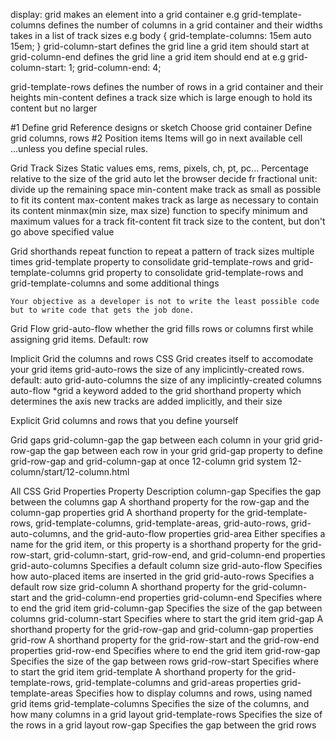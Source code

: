 display: grid
    makes an element into a grid container
    e.g <body>
grid-template-columns
    defines the number of columns in a grid container and their widths
    takes in a list of track sizes
    e.g body {
        grid-template-columns: 15em auto 15em;
    }
grid-column-start
    defines the grid line a grid item should start at
grid-column-end
    defines the grid line a grid item should end at
    e.g grid-column-start: 1;
    grid-column-end: 4;

grid-template-rows
    defines the number of rows in a grid container and their heights
min-content
    defines a track size which is large enough to hold its content but no larger

#1 Define grid
    Reference designs or sketch
    Choose grid container
    Define grid columns, rows
#2 Position items
    Items will go in next available cell
    ...unless you define special rules.

Grid Track Sizes
    Static values
        ems, rems, pixels, ch, pt, pc...
    Percentage
        relative to the size of the grid
    auto
        let the browser decide
    fr
        fractional unit: divide up the remaining space
    min-content
        make track as small as possible to fit its content
    max-content
        makes track as large as necessary to contain its content
    minmax(min size, max size)
        function to specify minimum and maximum values for a track
    fit-content
        fit track size to the content, but don't go above specified value


Grid shorthands
    repeat
        function to repeat a pattern of track sizes multiple times
    grid-template
        property to consolidate grid-template-rows and grid-template-columns
    grid
        property to consolidate grid-template-rows and grid-template-columns and some additional things    

    Your objective as a developer is not to write the least possible code but to write code that gets the job done.

Grid Flow
    grid-auto-flow
        whether the grid fills rows or columns first while assigning grid items. Default: row

Implicit Grid
    the columns and rows CSS Grid creates itself to accomodate your grid items
    grid-auto-rows
        the size of any implicintly-created rows. default: auto
    grid-auto-columns
        the size of any implicintly-created columns
    auto-flow *grid
        a keyword added to the grid shorthand property which determines the axis new tracks are added implicitly, and their size
    
Explicit Grid
    columns and rows that you define yourself

Grid gaps
    grid-column-gap
        the gap between each column in your grid
    grid-row-gap
        the gap between each row in your grid
    grid-gap
        property to define grid-row-gap and grid-column-gap at once
12-column grid system
    12-column/start/12-column.html


All CSS Grid Properties
Property	Description
column-gap	Specifies the gap between the columns
gap	A shorthand property for the row-gap and the column-gap properties
grid	A shorthand property for the grid-template-rows, grid-template-columns, grid-template-areas, grid-auto-rows, grid-auto-columns, and the grid-auto-flow properties
grid-area	Either specifies a name for the grid item, or this property is a shorthand property for the grid-row-start, grid-column-start, grid-row-end, and grid-column-end properties
grid-auto-columns	Specifies a default column size
grid-auto-flow	Specifies how auto-placed items are inserted in the grid
grid-auto-rows	Specifies a default row size
grid-column	A shorthand property for the grid-column-start and the grid-column-end properties
grid-column-end	Specifies where to end the grid item
grid-column-gap	Specifies the size of the gap between columns
grid-column-start	Specifies where to start the grid item
grid-gap	A shorthand property for the grid-row-gap and grid-column-gap properties
grid-row	A shorthand property for the grid-row-start and the grid-row-end properties
grid-row-end	Specifies where to end the grid item
grid-row-gap	Specifies the size of the gap between rows
grid-row-start	Specifies where to start the grid item
grid-template	A shorthand property for the grid-template-rows, grid-template-columns and grid-areas properties
grid-template-areas	Specifies how to display columns and rows, using named grid items
grid-template-columns	Specifies the size of the columns, and how many columns in a grid layout
grid-template-rows	Specifies the size of the rows in a grid layout
row-gap	Specifies the gap between the grid rows
